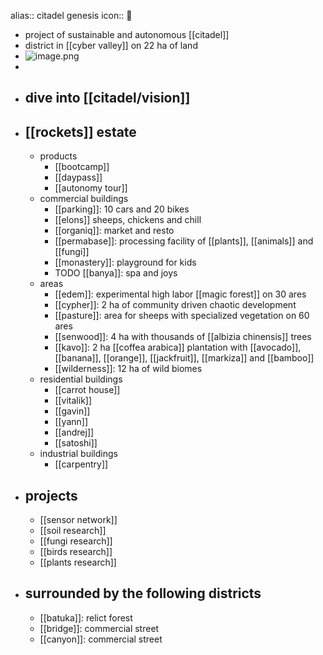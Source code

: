 alias:: citadel genesis
icon:: 🧬

- project of sustainable and autonomous [[citadel]]
- district in [[cyber valley]] on 22 ha of land
- ![image.png](../assets/image_1725878222276_0.png)
-
- ## dive into [[citadel/vision]]
- ## [[rockets]] estate
	- products
		- [[bootcamp]]
		- [[daypass]]
		- [[autonomy tour]]
	- commercial buildings
		- [[parking]]: 10 cars and 20 bikes
		- [[elons]] sheeps, chickens and chill
		- [[organiq]]: market and resto
		- [[permabase]]: processing facility of [[plants]], [[animals]] and [[fungi]]
		- [[monastery]]: playground for kids
		- TODO [[banya]]: spa and joys
	- areas
		- [[edem]]: experimental high labor [[magic forest]] on 30 ares
		- [[cypher]]: 2 ha of community driven chaotic development
		- [[pasture]]: area for sheeps with specialized vegetation on 60 ares
		- [[senwood]]: 4 ha with thousands of [[albizia chinensis]] trees
		- [[kavo]]: 2 ha [[coffea arabica]] plantation with [[avocado]], [[banana]], [[orange]], [[jackfruit]], [[markiza]] and [[bamboo]]
		- [[wilderness]]: 12 ha of wild biomes
	- residential buildings
		- [[carrot house]]
		- [[vitalik]]
		- [[gavin]]
		- [[yann]]
		- [[andrej]]
		- [[satoshi]]
	- industrial buildings
		- [[carpentry]]
- ## projects
	- [[sensor network]]
	- [[soil research]]
	- [[fungi research]]
	- [[birds research]]
	- [[plants research]]
- ## surrounded by the following districts
	- [[batuka]]: relict forest
	- [[bridge]]: commercial street
	- [[canyon]]: commercial street